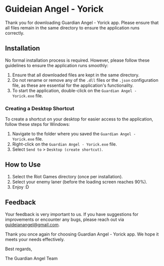 # Guideian Angel - Yorick

Thank you for downloading Guardian Angel - Yorick app. Please ensure that all files remain in the same directory to ensure the application runs correctly.

## Installation

No formal installation process is required. However, please follow these guidelines to ensure the application runs smoothly:

1. Ensure that all downloaded files are kept in the same directory.
2. Do not rename or remove any of the `.dll` files or the `.json` configuration file, as these are essential for the application's functionality.
3. To start the application, double-click on the `Guardian Angel - Yorick.exe` file.

### Creating a Desktop Shortcut

To create a shortcut on your desktop for easier access to the application, follow these steps for Windows:

1. Navigate to the folder where you saved the `Guardian Angel - Yorick.exe` file.
2. Right-click on the `Guardian Angel - Yorick.exe` file.
3. Select `Send to` > `Desktop (create shortcut)`.

## How to Use

1. Select the Riot Games directory (once per installation).
2. Select your enemy laner (before the loading screen reaches 90%).
3. Enjoy :D

## Feedback

Your feedback is very important to us. If you have suggestions for improvements or encounter any bugs, please reach out via guideianangel@gmail.com.

Thank you once again for choosing Guardian Angel - Yorick app. We hope it meets your needs effectively.

Best regards,

The Guardian Angel Team